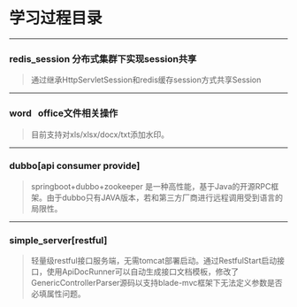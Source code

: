 # 学习过程目录
---
   ### redis_session  分布式集群下实现session共享
   >   通过继承HttpServletSession和redis缓存session方式共享Session
---
   ### word   office文件相关操作
   >   目前支持对xls/xlsx/docx/txt添加水印。
   
---
   ### dubbo[api consumer provide]
   >   springboot+dubbo+zookeeper 是一种高性能，基于Java的开源RPC框架。由于dubbo只有JAVA版本，若和第三方厂商进行远程调用受到语言的局限性。
   
   
---
   ### simple_server[restful]
   >    轻量级restful接口服务端，无需tomcat部署启动。通过RestfulStart启动接口，使用ApiDocRunner可以自动生成接口文档模板，修改了GenericControllerParser源码以支持blade-mvc框架下无法定义参数是否必填属性问题。

